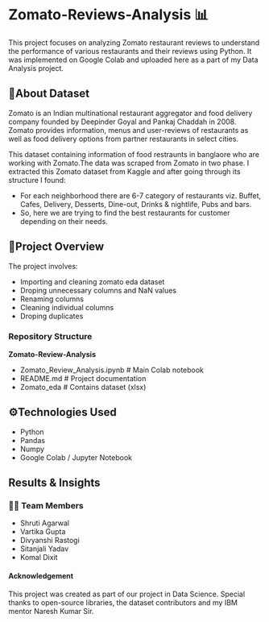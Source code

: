 # Zomato-Reviews-Analysis 📊
This project focuses on analyzing Zomato restaurant reviews to understand the performance of various restaurants and their reviews using Python.
It was implemented on Google Colab and uploaded here as a part of my Data Analysis project.

## 📍About Dataset
Zomato is an Indian multinational restaurant aggregator and food delivery company founded by Deepinder Goyal and Pankaj Chaddah in 2008. Zomato provides information, menus and user-reviews of restaurants as well as food delivery options from partner restaurants in select cities.

This dataset containing information of food restraunts in banglaore who are working with Zomato.The data was scraped from Zomato in two phase. 
I extracted this Zomato dataset from Kaggle and after going through its structure I found:

- For each neighborhood there are 6-7 category of restaurants viz. Buffet, Cafes, Delivery, Desserts, Dine-out, Drinks & nightlife, Pubs and bars. 
- So, here we are trying to find the best restaurants for customer depending on their needs.

  
## 📑Project Overview
The project involves:
- Importing and cleaning zomato eda dataset
- Droping unnecessary columns and NaN values
- Renaming columns
- Cleaning individual columns
- Droping duplicates


### Repository Structure
**Zomato-Review-Analysis**
- Zomato_Review_Analysis.ipynb   # Main Colab notebook
- README.md   # Project documentation
- Zomato_eda   # Contains dataset (xlsx)

## ⚙️Technologies Used
- Python
- Pandas
- Numpy
- Google Colab / Jupyter Notebook
  

## Results & Insights


### 👩‍💻 Team Members
- Shruti Agarwal
- Vartika Gupta
- Divyanshi Rastogi
- Sitanjali Yadav
- Komal Dixit

#### Acknowledgement
This project was created as part of our project in Data Science. Special thanks to open-source libraries, the dataset contributors and my IBM mentor Naresh Kumar Sir.
